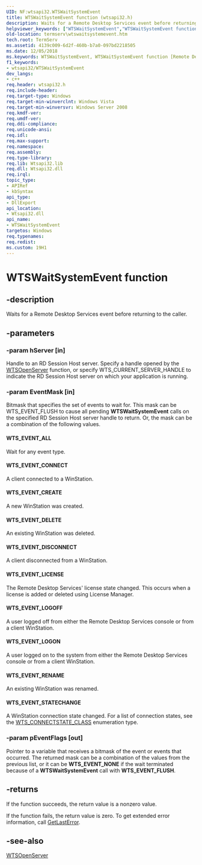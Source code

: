 ```yaml
---
UID: NF:wtsapi32.WTSWaitSystemEvent
title: WTSWaitSystemEvent function (wtsapi32.h)
description: Waits for a Remote Desktop Services event before returning to the caller.helpviewer_keywords: ["WTSWaitSystemEvent","WTSWaitSystemEvent function [Remote Desktop Services]","WTS_EVENT_ALL","WTS_EVENT_CONNECT","WTS_EVENT_CREATE","WTS_EVENT_DELETE","WTS_EVENT_DISCONNECT","WTS_EVENT_LICENSE","WTS_EVENT_LOGOFF","WTS_EVENT_LOGON","WTS_EVENT_RENAME","WTS_EVENT_STATECHANGE","_win32_wtswaitsystemevent","termserv.wtswaitsystemevent","wtsapi32/WTSWaitSystemEvent"]
old-location: termserv\wtswaitsystemevent.htm
tech.root: TermServ
ms.assetid: 4139c009-6d2f-460b-b7a0-097bd2218505
ms.date: 12/05/2018
ms.keywords: WTSWaitSystemEvent, WTSWaitSystemEvent function [Remote Desktop Services], WTS_EVENT_ALL, WTS_EVENT_CONNECT, WTS_EVENT_CREATE, WTS_EVENT_DELETE, WTS_EVENT_DISCONNECT, WTS_EVENT_LICENSE, WTS_EVENT_LOGOFF, WTS_EVENT_LOGON, WTS_EVENT_RENAME, WTS_EVENT_STATECHANGE, _win32_wtswaitsystemevent, termserv.wtswaitsystemevent, wtsapi32/WTSWaitSystemEvent
f1_keywords:
- wtsapi32/WTSWaitSystemEvent
dev_langs:
- c++
req.header: wtsapi32.h
req.include-header: 
req.target-type: Windows
req.target-min-winverclnt: Windows Vista
req.target-min-winversvr: Windows Server 2008
req.kmdf-ver: 
req.umdf-ver: 
req.ddi-compliance: 
req.unicode-ansi: 
req.idl: 
req.max-support: 
req.namespace: 
req.assembly: 
req.type-library: 
req.lib: Wtsapi32.lib
req.dll: Wtsapi32.dll
req.irql: 
topic_type:
- APIRef
- kbSyntax
api_type:
- DllExport
api_location:
- Wtsapi32.dll
api_name:
- WTSWaitSystemEvent
targetos: Windows
req.typenames: 
req.redist: 
ms.custom: 19H1
---
```


# WTSWaitSystemEvent function


## -description


Waits for a Remote Desktop Services event before returning to the caller.


## -parameters




### -param hServer [in]

Handle to an RD Session Host server. Specify a handle opened by the 
<a href="https://docs.microsoft.com/windows/desktop/api/wtsapi32/nf-wtsapi32-wtsopenservera">WTSOpenServer</a> function, or specify WTS_CURRENT_SERVER_HANDLE to indicate the RD Session Host server on which your application is running.


### -param EventMask [in]

Bitmask that specifies the set of events to wait for. This mask can be WTS_EVENT_FLUSH to cause all pending 
<b>WTSWaitSystemEvent</b> calls on the specified RD Session Host server handle to return. Or, the mask can be a combination of the following values.



#### WTS_EVENT_ALL

Wait for any event type.



#### WTS_EVENT_CONNECT

A client connected to a WinStation.



#### WTS_EVENT_CREATE

A new WinStation was created.



#### WTS_EVENT_DELETE

An existing WinStation was deleted.



#### WTS_EVENT_DISCONNECT

A client disconnected from a WinStation.



#### WTS_EVENT_LICENSE

The Remote Desktop Services' license state changed. This occurs when a license is added or deleted using 
        License Manager.



#### WTS_EVENT_LOGOFF

A user logged off from either the Remote Desktop Services console or from a client WinStation.



#### WTS_EVENT_LOGON

A user logged on to the system from either the Remote Desktop Services console or from a client WinStation.



#### WTS_EVENT_RENAME

An existing WinStation was renamed.



#### WTS_EVENT_STATECHANGE

A WinStation connection state changed. For a list of connection states, see the 
        <a href="https://docs.microsoft.com/windows/desktop/api/wtsapi32/ne-wtsapi32-wts_connectstate_class">WTS_CONNECTSTATE_CLASS</a> enumeration 
        type.


### -param pEventFlags [out]

Pointer to a variable that receives a bitmask of the event or events that occurred. The returned mask can 
      be a combination of the values from the previous list, or it can be <b>WTS_EVENT_NONE</b> if 
      the wait terminated because of a <b>WTSWaitSystemEvent</b> call with 
      <b>WTS_EVENT_FLUSH</b>.


## -returns



If the function succeeds, the return value is a nonzero value.

If the function fails, the return value is zero. To get extended error information, call 
<a href="https://docs.microsoft.com/windows/desktop/api/errhandlingapi/nf-errhandlingapi-getlasterror">GetLastError</a>.




## -see-also




<a href="https://docs.microsoft.com/windows/desktop/api/wtsapi32/nf-wtsapi32-wtsopenservera">WTSOpenServer</a>
 

 

